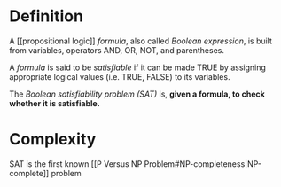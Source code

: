# Definition
A [[propositional logic]] *formula*, also called *Boolean expression*, is built from variables, operators AND, OR, NOT, and parentheses. 

A *formula* is said to be *satisfiable* if it can be made TRUE by assigning appropriate logical values (i.e. TRUE, FALSE) to its variables. 

The *Boolean satisfiability problem (SAT)* is, **given a formula, to check whether it is satisfiable.** 

# Complexity
SAT is the first known [[P Versus NP Problem#NP-completeness|NP-complete]] problem